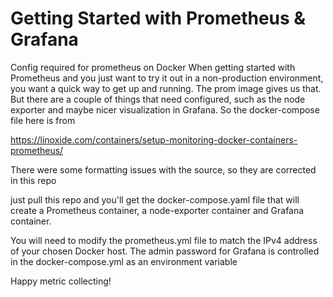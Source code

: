 # Getting Started with Prometheus & Grafana
Config required for prometheus on Docker
When getting started with Prometheus and you just want to try it out in a non-production environment, you want a quick way to get up and running. The prom image gives us that. But there are a couple of things that need configured, such as the node exporter and maybe nicer visualization in Grafana. So the docker-compose file here is from 

https://linoxide.com/containers/setup-monitoring-docker-containers-prometheus/

There were some formatting issues with the source, so they are corrected in this repo

just pull this repo and you'll get the docker-compose.yaml file that will create a Prometheus container, a node-exporter container and Grafana container.

You will need to modify the prometheus.yml file to match the IPv4 address of your chosen Docker host.
The admin password for Grafana is controlled in the docker-compose.yml as an environment variable

Happy metric collecting!
